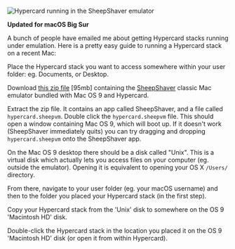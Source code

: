 ![Hypercard running in the SheepShaver emulator](/files/sheepshaver.png)

**Updated for macOS Big Sur**

A bunch of people have emailed me about getting Hypercard stacks running under emulation. Here is a pretty easy guide to running a Hypercard stack on a recent Mac:

Place the Hypercard stack you want to access somewhere within your user folder: eg. Documents, or Desktop.

Download [this zip file](/hypercard/hypercard2021.zip) [95mb] containing the [SheepShaver](http://sheepshaver.cebix.net/) classic Mac emulator bundled with Mac OS 9 and Hypercard.

Extract the zip file. It contains an app called SheepShaver, and a file called `hypercard.sheepvm`. Double click the `hypercard.sheepvm` file. This should open a window containing Mac OS 9, which will boot up. If it doesn't work (SheepShaver immediately quits) you can try dragging and dropping `hypercard.sheepvm` onto the SheepShaver app.

On the Mac OS 9 desktop there should be a disk called "Unix". This is a virtual disk which actually lets you access files on your computer (eg. outside the emulator). Opening it is equivalent to opening your OS X `/Users/` directory.

From there, navigate to your user folder (eg. your macOS username) and then to the folder you placed your Hypercard stack (in the first step).

Copy your Hypercard stack from the 'Unix' disk to somewhere on the OS 9 'Macintosh HD' disk.

Double-click the Hypercard stack in the location you placed it on the OS 9 'Macintosh HD' disk (or open it from within Hypercard).